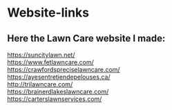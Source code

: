 # Website-links
## Here the Lawn Care website I made:

https://suncitylawn.net/ <br>
https://www.fetlawncare.com/ <br>
https://crawfordspreciselawncare.com/ <br>
https://ayesentretiendepelouses.ca/ <br>
http://trilawncare.com/ <br>
https://brainerdlakeslawncare.com/ <br>
https://carterslawnservices.com/ <br>
